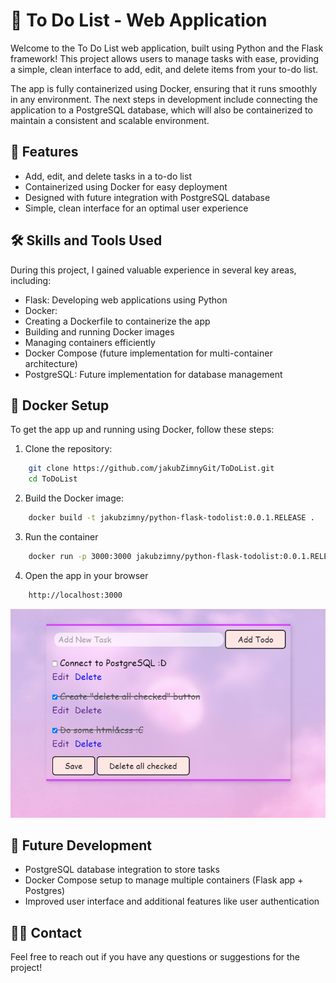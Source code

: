 # 📝 To Do List - Web Application
Welcome to the To Do List web application, built using Python and the Flask framework! This project allows users to manage tasks with ease, providing a simple, clean interface to add, edit, and delete items from your to-do list.

The app is fully containerized using Docker, ensuring that it runs smoothly in any environment. The next steps in development include connecting the application to a PostgreSQL database, which will also be containerized to maintain a consistent and scalable environment.

## 🚀 Features
- Add, edit, and delete tasks in a to-do list
- Containerized using Docker for easy deployment
- Designed with future integration with PostgreSQL database
- Simple, clean interface for an optimal user experience
## 🛠 Skills and Tools Used
During this project, I gained valuable experience in several key areas, including:

- Flask: Developing web applications using Python
- Docker:
 - Creating a Dockerfile to containerize the app
 - Building and running Docker images
 - Managing containers efficiently
- Docker Compose (future implementation for multi-container architecture)
- PostgreSQL: Future implementation for database management

## 🐋 Docker Setup
To get the app up and running using Docker, follow these steps:

1. Clone the repository:

```bash
    git clone https://github.com/jakubZimnyGit/ToDoList.git
    cd ToDoList
```

2. Build the Docker image:

```bash
    docker build -t jakubzimny/python-flask-todolist:0.0.1.RELEASE .
```

3. Run the container

```bash
    docker run -p 3000:3000 jakubzimny/python-flask-todolist:0.0.1.RELEASE
```

4. Open the app in your browser

```bash
    http://localhost:3000
```

![alt text](image-1.png)

## 🔧 Future Development
- PostgreSQL database integration to store tasks
- Docker Compose setup to manage multiple containers (Flask app + Postgres)
- Improved user interface and additional features like user authentication

## 🧑‍💻 Contact
Feel free to reach out if you have any questions or suggestions for the project!